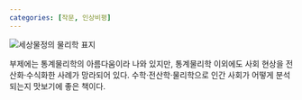 ```yaml
---
categories: [작문, 인상비평]
---
```

![세상물정의 물리학 표지](https://image.aladin.co.kr/product/6382/22/cover500/8962621150_1.jpg)

부제에는 통계물리학의 아름다움이라 나와 있지만, 통계물리학 이외에도 사회 현상을 전산화·수식화한 사례가 망라되어 있다. 수학·전산학·물리학으로 인간 사회가 어떻게 분석되는지 맛보기에 좋은 책이다.